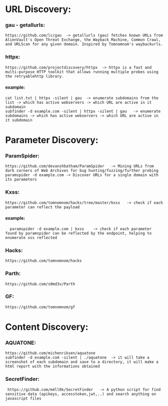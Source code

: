 # URL Discovery:
  ### gau - getallurls:
    https://github.com/lc/gau  -> getallurls (gau) fetches known URLs from AlienVault's Open Threat Exchange, the Wayback Machine, Common Crawl, and URLScan for any given domain. Inspired by Tomnomnom's waybackurls.
  
  ### httpx:
    https://github.com/projectdiscovery/httpx  -> httpx is a fast and multi-purpose HTTP toolkit that allows running multiple probes using the retryablehttp library.

#### example: 
    cat list.txt | httpx -silent | gau  -> enumerate subdomains from the list -> which has active webservers -> which URL are active in it subdomain
    subfinder -d example.com -silent | httpx -silent | gau   -> enumerate subdomains -> which has active webservers -> which URL are active in it subdomain
  
# Parameter Discovery:
  ### ParamSpider:
    https://github.com/devanshbatham/ParamSpider   -> Mining URLs from dark corners of Web Archives for bug hunting/fuzzing/further probing 
    paramspider -d example.com -> Discover URLs for a single domain with its parameters
  
  ### Kxss:
    https://github.com/tomnomnom/hacks/tree/master/kxss   -> check if each parameter can reflect the payload 
  
  #### example: 
      paramspider -d example.com | kxss    -> check if each parameter found by paramspider can be reflected by the endpoint, helping to enumerate xss reflected 

  ### Hacks:
    https://github.com/tomnomnom/hacks
    
  ### Parth:
    https://github.com/s0md3v/Parth
    
  ### GF:
    https://github.com/tomnomnom/gf
    
# Content Discovery:
  ### AQUATONE:
    https://github.com/michenriksen/aquatone
    subfinder -d example.com -silent | ./aquatone  -> it will take a screenshot of each subdomain and save to a directory, it will make a html report with the informations obtained 

  ### SecretFinder:
     https://github.com/m4ll0k/SecretFinder   -> A python script for find sensitive data (apikeys, accesstoken,jwt,..) and search anything on javascript files

